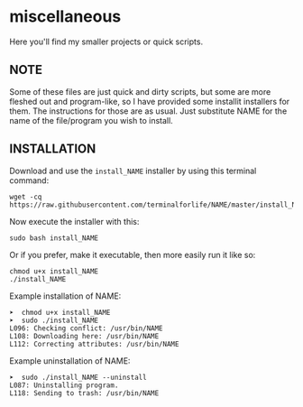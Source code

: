 # miscellaneous
Here you'll find my smaller projects or quick scripts.

NOTE
----

Some of these files are just quick and dirty scripts, but some are more fleshed out and program-like, so I have provided some installit installers for them. The instructions for those are as usual. Just substitute NAME for the name of the file/program you wish to install.

INSTALLATION
------------

Download and use the `install_NAME` installer by using this terminal command:

    wget -cq https://raw.githubusercontent.com/terminalforlife/NAME/master/install_NAME

Now execute the installer with this:

    sudo bash install_NAME

Or if you prefer, make it executable, then more easily run it like so:

    chmod u+x install_NAME
    ./install_NAME

Example installation of NAME:

    ➤  chmod u+x install_NAME
    ➤  sudo ./install_NAME
    L096: Checking conflict: /usr/bin/NAME
    L108: Downloading here: /usr/bin/NAME
    L112: Correcting attributes: /usr/bin/NAME

Example uninstallation of NAME:

    ➤  sudo ./install_NAME --uninstall
    L087: Uninstalling program.
    L118: Sending to trash: /usr/bin/NAME
